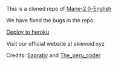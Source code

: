 This is a cloned repo of [Marie-2.0-English](https://github.com/TGExplore/Marie-2.0-English#marie-20-english)

We have fixed the bugs in the repo.

[Deploy to heroku](https://heroku.com/deploy?template=https://github.com/Skievoid/skievoidmanagerbot.git)

Visit our official website at skievoid.xyz

Credits: [Saprativ](http://t.me/saprativ004) and [The_peru_coder](http://t.me/The_Peru_Coder)






